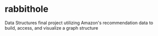 # rabbithole
Data Structures final project utilizing Amazon's recommendation data to build, access, and visualize a graph structure
